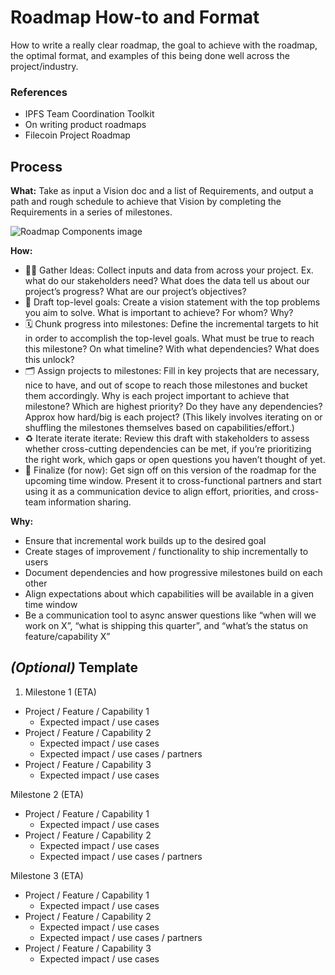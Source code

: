 # Roadmap How-to and Format

How to write a really clear roadmap, the goal to achieve with the roadmap, the optimal format, and examples of this being done well across the project/industry.

### References

- IPFS Team Coordination Toolkit 
- On writing product roadmaps
- Filecoin Project Roadmap

## Process

**What:** Take as input a Vision doc and a list of Requirements, and output a path and rough schedule to achieve that Vision by completing the Requirements in a series of milestones.

![Roadmap Components image](https://github.com/ipfs/pm/blob/master/img/Roadmap%20Components.png)

**How:** 
- 👂🏼 Gather Ideas: Collect inputs and data from across your project. Ex. what do our stakeholders need? What does the data tell us about our project’s progress? What are our project’s objectives?
- 🎯 Draft top-level goals: Create a vision statement with the top problems you aim to solve. What is important to achieve? For whom? Why?
- 🗓 Chunk progress into milestones: Define the incremental targets to hit in order to accomplish the top-level goals. What must be true to reach this milestone? On what timeline? With what dependencies? What does this unlock?
- 🗂 Assign projects to milestones: Fill in key projects that are necessary, nice to have, and out of scope to reach those milestones and bucket them accordingly. Why is each project important to achieve that milestone? Which are highest priority? Do they have any dependencies? Approx how hard/big is each project? (This likely involves iterating on or shuffling the milestones themselves based on capabilities/effort.)
- ♻️ Iterate iterate iterate: Review this draft with stakeholders to assess whether cross-cutting dependencies can be met, if you’re prioritizing the right work, which gaps or open questions you haven’t thought of yet.
- 🏁 Finalize (for now): Get sign off on this version of the roadmap for the upcoming time window. Present it to cross-functional partners and start using it as a communication device to align effort, priorities, and cross-team information sharing.

**Why:**
- Ensure that incremental work builds up to the desired goal
- Create stages of improvement / functionality to ship incrementally to users
- Document dependencies and how progressive milestones build on each other
- Align expectations about which capabilities will be available in a given time window
- Be a communication tool to async answer questions like “when will we work on X”, “what is shipping this quarter”, and “what’s the status on feature/capability X”


## *(Optional)* Template
1. Milestone 1 (ETA)
- Project / Feature / Capability 1
  - Expected impact / use cases 
- Project / Feature / Capability 2
  - Expected impact / use cases 
  - Expected impact / use cases / partners
- Project / Feature / Capability 3
  - Expected impact / use cases 

Milestone 2 (ETA)
- Project / Feature / Capability 1
  - Expected impact / use cases 
- Project / Feature / Capability 2
  - Expected impact / use cases 
  - Expected impact / use cases / partners

Milestone 3 (ETA)
- Project / Feature / Capability 1
  - Expected impact / use cases 
- Project / Feature / Capability 2
  - Expected impact / use cases 
  - Expected impact / use cases / partners
- Project / Feature / Capability 3
  - Expected impact / use cases 

